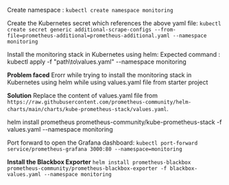 Create namespace :
    `kubectl create namespace monitoring`


Create the Kubernetes secret which references the above yaml file:
    `kubectl create secret generic additional-scrape-configs --from-file=prometheus-additional=prometheus-additional.yaml --namespace monitoring`

Install the monitoring stack in Kubernetes using helm:
    Expected command : kubectl apply -f "path\to\values.yaml" --namespace monitoring

**Problem faced**
Erorr while trying to install the monitoring stack in Kubernetes using helm while using values.yaml file from starter project

**Solution** 
Replace the content of values.yaml file from `https://raw.githubusercontent.com/prometheus-community/helm-charts/main/charts/kube-prometheus-stack/values.yaml`.

helm install prometheus prometheus-community/kube-prometheus-stack -f values.yaml --namespace monitoring

Port forward to open the Grafana dashboard:
    `kubectl port-forward service/prometheus-grafana 3000:80 --namespace=monitoring`

**Install the Blackbox Exporter**
 `helm install prometheus-blackbox prometheus-community/prometheus-blackbox-exporter -f blackbox-values.yaml --namespace monitoring`